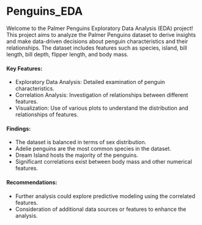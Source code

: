 # Penguins_EDA

Welcome to the Palmer Penguins Exploratory Data Analysis (EDA) project! This project aims to analyze the Palmer Penguins dataset to derive insights and make data-driven decisions about penguin characteristics and their relationships. The dataset includes features such as species, island, bill length, bill depth, flipper length, and body mass.

#### Key Features:
- Exploratory Data Analysis: Detailed examination of penguin characteristics.
- Correlation Analysis: Investigation of relationships between different features.
- Visualization: Use of various plots to understand the distribution and relationships of features.
#### Findings:
- The dataset is balanced in terms of sex distribution.
- Adelie penguins are the most common species in the dataset.
- Dream Island hosts the majority of the penguins.
- Significant correlations exist between body mass and other numerical features.
#### Recommendations:
- Further analysis could explore predictive modeling using the correlated features.
- Consideration of additional data sources or features to enhance the analysis.

